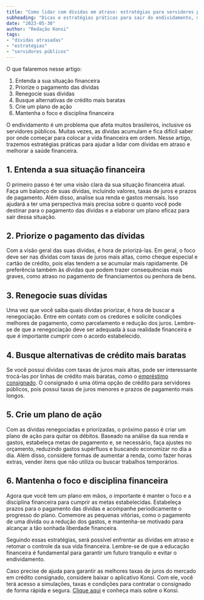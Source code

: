 ```yaml
---
title: "Como lidar com dívidas em atraso: estratégias para servidores públicos"
subheading: "Dicas e estratégias práticas para sair do endividamento, melhorar a saúde financeira e garantir um futuro tranquilo."
date: "2023-05-30"
author: "Redação Konsi"
tags:
- "dívidas atrasadas"
- "estratégias"
- "servidores públicos"
---
```


O que falaremos nesse artigo:

1. Entenda a sua situação financeira
2. Priorize o pagamento das dívidas
3. Renegocie suas dívidas
4. Busque alternativas de crédito mais baratas
5. Crie um plano de ação
6. Mantenha o foco e disciplina financeira

O endividamento é um problema que afeta muitos brasileiros, inclusive os servidores públicos. Muitas vezes, as dívidas acumulam e fica difícil saber por onde começar para colocar a vida financeira em ordem. Nesse artigo, trazemos estratégias práticas para ajudar a lidar com dívidas em atraso e melhorar a saúde financeira.

## 1. Entenda a sua situação financeira

O primeiro passo é ter uma visão clara da sua situação financeira atual. Faça um balanço de suas dívidas, incluindo valores, taxas de juros e prazos de pagamento. Além disso, analise sua renda e gastos mensais. Isso ajudará a ter uma perspectiva mais precisa sobre o quanto você pode destinar para o pagamento das dívidas e a elaborar um plano eficaz para sair dessa situação.

## 2. Priorize o pagamento das dívidas

Com a visão geral das suas dívidas, é hora de priorizá-las. Em geral, o foco deve ser nas dívidas com taxas de juros mais altas, como cheque especial e cartão de crédito, pois elas tendem a se acumular mais rapidamente. Dê preferência também às dívidas que podem trazer consequências mais graves, como atraso no pagamento de financiamentos ou penhora de bens.

## 3. Renegocie suas dívidas

Uma vez que você saiba quais dívidas priorizar, é hora de buscar a renegociação. Entre em contato com os credores e solicite condições melhores de pagamento, como parcelamento e redução dos juros. Lembre-se de que a renegociação deve ser adequada à sua realidade financeira e que é importante cumprir com o acordo estabelecido.

## 4. Busque alternativas de crédito mais baratas

Se você possui dívidas com taxas de juros mais altas, pode ser interessante trocá-las por linhas de crédito mais baratas, como o [empréstimo consignado](https://konsi.com.br/postagens/5-motivos-para-escolher-o-credito-consignado-publico). O consignado é uma ótima opção de crédito para servidores públicos, pois possui taxas de juros menores e prazos de pagamento mais longos. 

## 5. Crie um plano de ação

Com as dívidas renegociadas e priorizadas, o próximo passo é criar um plano de ação para quitar os débitos. Baseado na análise da sua renda e gastos, estabeleça metas de pagamento e, se necessário, faça ajustes no orçamento, reduzindo gastos supérfluos e buscando economizar no dia a dia. Além disso, considere formas de aumentar a renda, como fazer horas extras, vender itens que não utiliza ou buscar trabalhos temporários.

## 6. Mantenha o foco e disciplina financeira

Agora que você tem um plano em mãos, o importante é manter o foco e a disciplina financeira para cumprir as metas estabelecidas. Estabeleça prazos para o pagamento das dívidas e acompanhe periodicamente o progresso do plano. Comemore as pequenas vitórias, como o pagamento de uma dívida ou a redução dos gastos, e mantenha-se motivado para alcançar a tão sonhada liberdade financeira.

Seguindo essas estratégias, será possível enfrentar as dívidas em atraso e retomar o controle da sua vida financeira. Lembre-se de que a educação financeira é fundamental para garantir um futuro tranquilo e evitar o endividamento.

Caso precise de ajuda para garantir as melhores taxas de juros do mercado em crédito consignado, considere baixar o aplicativo Konsi. Com ele, você terá acesso a simulações, taxas e condições para contratar o consignado de forma rápida e segura. [Clique aqui](https://konsi.com.br/aplicativo) e conheça mais sobre o Konsi.